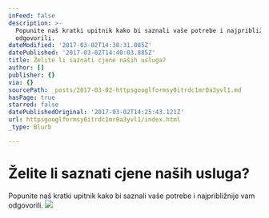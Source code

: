 ```yaml
---
inFeed: false
description: >-
  Popunite naš kratki upitnik kako bi saznali vaše potrebe i najpribližnije vam
  odgovorili. 
dateModified: '2017-03-02T14:38:31.085Z'
datePublished: '2017-03-02T14:40:03.885Z'
title: Želite li saznati cjene naših usluga?
author: []
publisher: {}
via: {}
sourcePath: _posts/2017-03-02-httpsgooglformsy0itrdc1mr0a3yvl1.md
hasPage: true
starred: false
datePublishedOriginal: '2017-03-02T14:25:43.121Z'
url: httpsgooglformsy0itrdc1mr0a3yvl1/index.html
_type: Blurb

---
```

# Želite li saznati cjene naših usluga?

Popunite naš kratki upitnik kako bi saznali vaše potrebe i najpribližnije vam odgovorili. ![](https://the-grid-user-content.s3-us-west-2.amazonaws.com/a754eef2-8dcc-44dc-93be-6591458a2013.jpg)